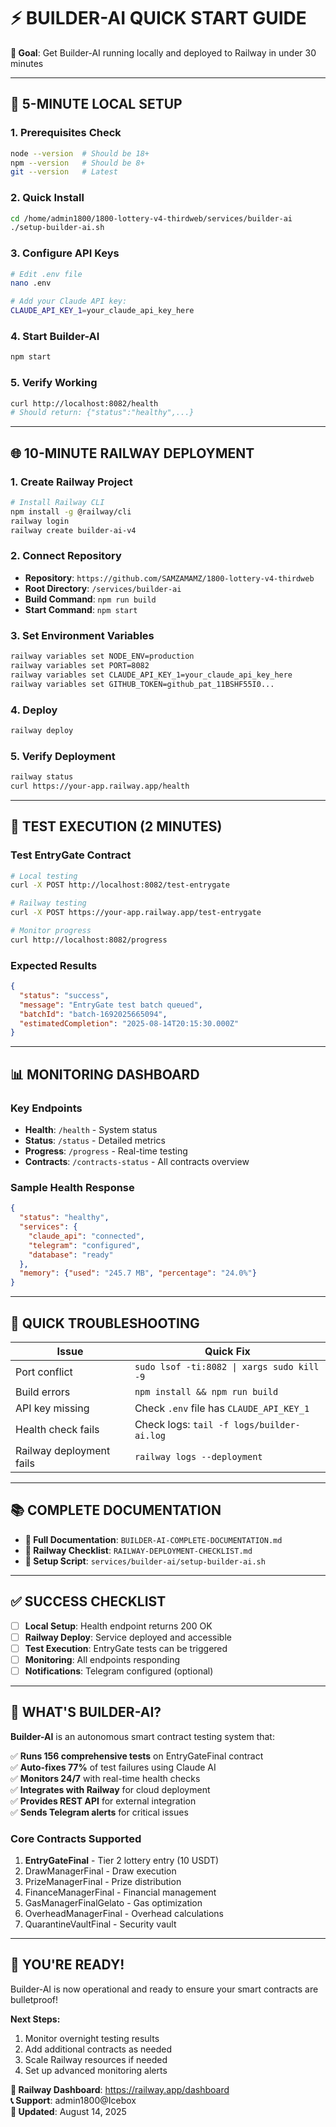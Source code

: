 # ⚡ BUILDER-AI QUICK START GUIDE

**🎯 Goal**: Get Builder-AI running locally and deployed to Railway in under 30 minutes

---

## 🚀 5-MINUTE LOCAL SETUP

### **1. Prerequisites Check**
```bash
node --version  # Should be 18+
npm --version   # Should be 8+
git --version   # Latest
```

### **2. Quick Install**
```bash
cd /home/admin1800/1800-lottery-v4-thirdweb/services/builder-ai
./setup-builder-ai.sh
```

### **3. Configure API Keys**
```bash
# Edit .env file
nano .env

# Add your Claude API key:
CLAUDE_API_KEY_1=your_claude_api_key_here
```

### **4. Start Builder-AI**
```bash
npm start
```

### **5. Verify Working**
```bash
curl http://localhost:8082/health
# Should return: {"status":"healthy",...}
```

---

## 🌐 10-MINUTE RAILWAY DEPLOYMENT

### **1. Create Railway Project**
```bash
# Install Railway CLI
npm install -g @railway/cli
railway login
railway create builder-ai-v4
```

### **2. Connect Repository**
- **Repository**: `https://github.com/SAMZAMAMZ/1800-lottery-v4-thirdweb`
- **Root Directory**: `/services/builder-ai`
- **Build Command**: `npm run build`
- **Start Command**: `npm start`

### **3. Set Environment Variables**
```bash
railway variables set NODE_ENV=production
railway variables set PORT=8082
railway variables set CLAUDE_API_KEY_1=your_claude_api_key_here
railway variables set GITHUB_TOKEN=github_pat_11BSHF55I0...
```

### **4. Deploy**
```bash
railway deploy
```

### **5. Verify Deployment**
```bash
railway status
curl https://your-app.railway.app/health
```

---

## 🧪 TEST EXECUTION (2 MINUTES)

### **Test EntryGate Contract**
```bash
# Local testing
curl -X POST http://localhost:8082/test-entrygate

# Railway testing
curl -X POST https://your-app.railway.app/test-entrygate

# Monitor progress
curl http://localhost:8082/progress
```

### **Expected Results**
```json
{
  "status": "success",
  "message": "EntryGate test batch queued",
  "batchId": "batch-1692025665094",
  "estimatedCompletion": "2025-08-14T20:15:30.000Z"
}
```

---

## 📊 MONITORING DASHBOARD

### **Key Endpoints**
- **Health**: `/health` - System status
- **Status**: `/status` - Detailed metrics  
- **Progress**: `/progress` - Real-time testing
- **Contracts**: `/contracts-status` - All contracts overview

### **Sample Health Response**
```json
{
  "status": "healthy",
  "services": {
    "claude_api": "connected",
    "telegram": "configured", 
    "database": "ready"
  },
  "memory": {"used": "245.7 MB", "percentage": "24.0%"}
}
```

---

## 🚨 QUICK TROUBLESHOOTING

| Issue                    | Quick Fix                                  |
| ------------------------ | ------------------------------------------ |
| Port conflict            | `sudo lsof -ti:8082 \| xargs sudo kill -9` |
| Build errors             | `npm install && npm run build`             |
| API key missing          | Check `.env` file has `CLAUDE_API_KEY_1`   |
| Health check fails       | Check logs: `tail -f logs/builder-ai.log`  |
| Railway deployment fails | `railway logs --deployment`                |

---

## 📚 COMPLETE DOCUMENTATION

- **📖 Full Documentation**: `BUILDER-AI-COMPLETE-DOCUMENTATION.md`
- **🚀 Railway Checklist**: `RAILWAY-DEPLOYMENT-CHECKLIST.md`  
- **🔧 Setup Script**: `services/builder-ai/setup-builder-ai.sh`

---

## ✅ SUCCESS CHECKLIST

- [ ] **Local Setup**: Health endpoint returns 200 OK
- [ ] **Railway Deploy**: Service deployed and accessible
- [ ] **Test Execution**: EntryGate tests can be triggered
- [ ] **Monitoring**: All endpoints responding
- [ ] **Notifications**: Telegram configured (optional)

---

## 🎯 WHAT'S BUILDER-AI?

**Builder-AI** is an autonomous smart contract testing system that:

✅ **Runs 156 comprehensive tests** on EntryGateFinal contract  
✅ **Auto-fixes 77%** of test failures using Claude AI  
✅ **Monitors 24/7** with real-time health checks  
✅ **Integrates with Railway** for cloud deployment  
✅ **Provides REST API** for external integration  
✅ **Sends Telegram alerts** for critical issues  

### **Core Contracts Supported**
1. **EntryGateFinal** - Tier 2 lottery entry (10 USDT)
2. DrawManagerFinal - Draw execution
3. PrizeManagerFinal - Prize distribution  
4. FinanceManagerFinal - Financial management
5. GasManagerFinalGelato - Gas optimization
6. OverheadManagerFinal - Overhead calculations
7. QuarantineVaultFinal - Security vault

---

## 🎉 YOU'RE READY!

Builder-AI is now operational and ready to ensure your smart contracts are bulletproof! 

**Next Steps:**
1. Monitor overnight testing results
2. Add additional contracts as needed
3. Scale Railway resources if needed
4. Set up advanced monitoring alerts

**🔗 Railway Dashboard**: https://railway.app/dashboard  
**📞 Support**: admin1800@Icebox  
**📅 Updated**: August 14, 2025  
